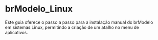 # brModelo_Linux
Este guia oferece o passo a passo para a instalação manual do brModelo em sistemas Linux, permitindo a criação de um atalho no menu de aplicativos.
